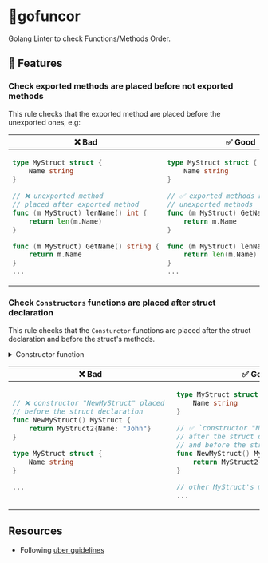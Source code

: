 # 🧐gofuncor
Golang Linter to check Functions/Methods Order.

## 🚀 Features

### Check exported methods are placed before not exported methods

This rule checks that the exported method are placed before the unexported ones, e.g:

<table>
<thead><tr><th>❌ Bad</th><th>✅ Good</th></tr></thead>
<tbody>
<tr><td>

```go
type MyStruct struct {
	Name string
}

// ❌ unexported method 
// placed after exported method
func (m MyStruct) lenName() int { 
	return len(m.Name)
}

func (m MyStruct) GetName() string {
	return m.Name
}
...
```

</td><td>

```go
type MyStruct struct {
	Name string
}

// ✅ exported methods before 
// unexported methods
func (m MyStruct) GetName() string {
	return m.Name
}

func (m MyStruct) lenName() int {
    return len(m.Name)
}
...
```

</td></tr>

</tbody>
</table>

### Check `Constructors` functions are placed after struct declaration

This rule checks that the `Consturctor` functions are placed after the struct declaration and before the struct's methods.

<details>
  <summary>Constructor function</summary>

> [!NOTE]
> This linter considers a constructor function a function that has the prefix *New*, or *Must*, and returns 1 or 2 types.
> Where the 1st return type is an struct declared in the same file.
</details>

<table>
<thead><tr><th>❌ Bad</th><th>✅ Good</th></tr></thead>
<tbody>
<tr><td>

```go
// ❌ constructor "NewMyStruct" placed 
// before the struct declaration
func NewMyStruct() MyStruct {
    return MyStruct2{Name: "John"}
}

type MyStruct struct {
    Name string
}

...
```

</td><td>

```go
type MyStruct struct {
    Name string
}

// ✅ `constructor "NewMyStruct" placed 
// after the struct declaration 
// and before the struct's methods`
func NewMyStruct() MyStruct {
    return MyStruct2{Name: "John"}
}

// other MyStruct's methods
...
```

</td></tr>

</tbody>
</table>

## Resources

+ Following [uber guidelines](https://github.com/uber-go/guide/blob/master/style.md#function-grouping-and-ordering) 
